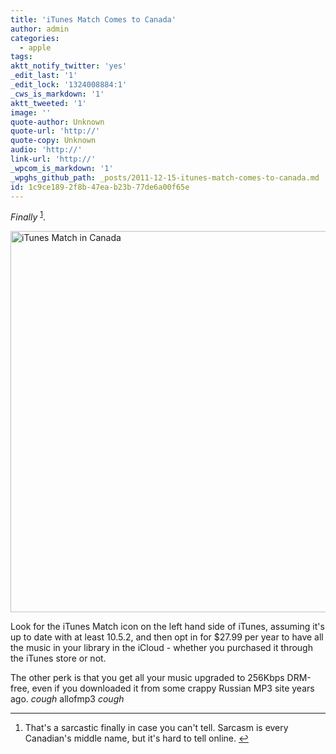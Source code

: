 ```yaml
---
title: 'iTunes Match Comes to Canada'
author: admin
categories:
  - apple
tags: 
aktt_notify_twitter: 'yes'
_edit_last: '1'
_edit_lock: '1324008884:1'
_cws_is_markdown: '1'
aktt_tweeted: '1'
image: ''
quote-author: Unknown
quote-url: 'http://'
quote-copy: Unknown
audio: 'http://'
link-url: 'http://'
_wpcom_is_markdown: '1'
_wpghs_github_path: _posts/2011-12-15-itunes-match-comes-to-canada.md
id: 1c9ce189-2f8b-47ea-b23b-77de6a00f65e
---
```

<p><em>Finally</em> <sup id="fnref-19910:1"><a href="#fn-19910:1" rel="footnote">1</a></sup>.</p>
<p><img src="https://chrisenns.com/wp-content/uploads/2011/12/iTunes-Match-in-Canada-725x610.jpg" alt="iTunes Match in Canada" title="iTunes Match in Canada" width="725" height="610" class="aligncenter size-large wp-image-19911" /></p>
<p>Look for the iTunes Match icon on the left hand side of iTunes, assuming it's up to date with at least 10.5.2, and then opt in for $27.99 per year to have all the music in your library in the iCloud - whether you purchased it through the iTunes store or not.</p>
<p>The other perk is that you get all your music upgraded to 256Kbps DRM-free, even if you downloaded it from some crappy Russian MP3 site years ago. <em>cough</em> allofmp3 <em>cough</em></p>
<div class="footnotes">
<hr />
<ol>
<li id="fn-19910:1">
That's a sarcastic finally in case you can't tell. Sarcasm is every Canadian's middle name, but it's hard to tell online.&#160;<a href="#fnref-19910:1" rev="footnote">&#8617;</a>
</li>
</ol>
</div>

